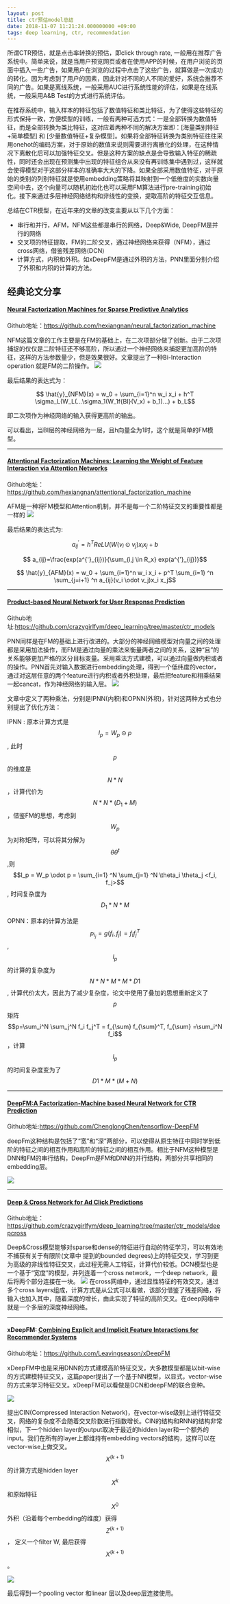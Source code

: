 ```yaml
---
layout: post
title: ctr预估model总结
date: 2018-11-07 11:21:24.000000000 +09:00
tags: deep learning, ctr, recommendation 
---
```


所谓CTR预估，就是点击率转换的预估，即click through rate, 一般用在推荐广告系统中。简单来说，就是当用户预览网页或者在使用APP的时候，在用户浏览的页面中插入一些广告，如果用户在浏览的过程中点击了这些广告，就算做是一次成功的转化。因为考虑到了用户的因素，因此针对不同的人不同的爱好，系统会推荐不同的广告。如果是离线系统，一般采用AUC进行系统性能的评估，如果是在线系统，一般采用A&B Test的方式进行系统评估。

在推荐系统中，输入样本的特征包括了数值特征和类比特征，为了使得这些特征的形式保持一致，方便模型的训练，一般有两种可选方式：一是全部转换为数值特征，而是全部转换为类比特征，这对应着两种不同的解决方案即：[海量类别特征+简单模型] 和 [少量数值特征+复杂模型]。如果将全部特征转换为类别特征往往采用onehot的编码方案，对于原始的数值来说则需要进行离散化的处理，在这种情况下离散化后可以加强特征交叉。但是这种方案的缺点是会导致输入特征的稀疏性，同时还会出现在预测集中出现的特征组合从来没有再训练集中遇到过，这样就会使得模型对于这部分样本的准确率大大的下降。如果全部采用数值特征，对于原始的类别的列别特征就是使用embedding策略将其映射到一个低维度的实数向量空间中去，这个向量可以随机初始化也可以采用FM算法进行pre-training初始化。接下来通过多层神经网络结构和非线性的变换，提取高阶的特征交互信息。

总结在CTR模型，在近年来的文章的改变主要从以下几个方面：

* 串行和并行，AFM，NFM这些都是串行的网络，Deep&Wide, DeepFM是并行的网络
* 交叉项的特征提取，FM的二阶交叉，通过神经网络来获得（NFM），通过cross网络，借鉴残差网络(DCN)
* 计算方式，内积和外积。如xDeepFM是通过外积的方法，PNN里面分别介绍了外积和内积的计算的方法。

## 经典论文分享

#### [Neural Factorization Machines for Sparse Predictive Analytics](https://www.comp.nus.edu.sg/~xiangnan/papers/sigir17-nfm.pdf)
Github地址：https://github.com/hexiangnan/neural_factorization_machine

NFM这篇文章的工作主要是在FM的基础上，在二次项部分做了创新。由于二次项捕捉的仅仅是二阶特征还不够高阶，所以通过一个神经网络来捕捉更加高阶的特征，这样的方法参数量少，但是效果很好。文章提出了一种Bi-Interaction operation 就是FM的二阶操作。
![](/assets/images/NFM.png)

最后结果的表达式为：

$$ \hat{y}_{NFM}(x) = w_0 + \sum_{i=1}^n w_i x_i + h^T \sigma_L(W_L(...\sigma_1(W_1f{BI}(V_x) + b_1)...) + b_L$$

即二次项作为神经网络的输入获得更高阶的输出。


可以看出，当BI层的神经网络为一层，且h向量全为1时，这个就是简单的FM模型。

----------

#### [Attentional Factorization Machines: Learning the Weight of Feature Interaction via Attention Networks](https://www.comp.nus.edu.sg/~xiangnan/papers/ijcai17-afm.pdf)
Github地址：https://github.com/hexiangnan/attentional_factorization_machine

AFM是一种将FM模型和Attention机制，并不是每一个二阶特征交叉的重要性都是一样的
![](/assets/images/AFM.png)


最后结果的表达式为:

$$ a^{'}_{ij} = h^T ReLU(W(v_i \odot v_j)x_i x_j + b$$

$$ a_{ij}=\frac{exp(a^{'}_{ij})}{\sum_{i,j \in R_x} exp(a^{'}_{ij})}$$

$$ \hat{y}_{AFM}(x) = w_0 + \sum_{i=1}^n w_i x_i + p^T \sum_{i=1} ^n \sum_{j=i+1} ^n a_{ij}(v_i \odot v_j)x_i x_j$$

------------

#### [Product-based Neural Network for User Response Prediction](https://arxiv.org/abs/1611.00144)
Github地址:https://github.com/crazygirlfym/deep_learning/tree/master/ctr_models

PNN同样是在FM的基础上进行改进的。大部分的神经网络模型对向量之间的处理都是采用加法操作，而FM是通过向量的乘法来衡量两者之间的关系，这种“且”的关系能够更加严格的区分目标变量。采用乘法方式建模，可以通过向量做内积或者的操作。PNN首先对输入数据进行embedding处理，得到一个低纬度的vector，通过对这层任意的两个feature进行内积或者外积处理，最后把feature和相乘结果一起cancat，作为神经网络的输入层。
![](/assets/images/pnn.png)

文章中定义了两种乘法，分别是IPNN(内积)和OPNN(外积)，针对这两种方式也分别提出了优化方法：

IPNN : 原本计算方式是$$l_p = W_p \odot p$$, 此时$$p$$的维度是$$N*N$$，计算代价为$$N*N*(D_1 + M)$$，借鉴FM的思想，考虑到$$W_p$$为对称矩阵，可以将其分解为$$\theta \theta^t$$,则
$$l_p = W_p \odot p = \sum_{i=1} ^N \sum_{j=1} ^N \theta_i \theta_j <f_i, f_j>$$, 时间复杂度为$$D_1 * N * M$$


OPNN：原本的计算方法是$$p_{i_j}=g(f_i,f_j)=f_if_j^T$$, $$l_p$$ 的计算的复杂度为$$N*N*M*M*D1$$, 计算代价太大，因此为了减少复杂度，论文中使用了叠加的思想重新定义了$$p$$矩阵
$$p=\sum_i^N \sum_j^N f_i f_j^T = f_{\sum} f_{\sum}^T, f_{\sum} =\sum_i^N f_i$$ ，计算$$l_p$$的时间复杂度变为了$$D1*M*(M+N)$$

---------------------------------------------------------------
#### [DeepFM:A Factorization-Machine based Neural Network for CTR Prediction](https://arxiv.org/abs/1703.04247)
Github地址:https://github.com/ChenglongChen/tensorflow-DeepFM

deepFm这种结构是包括了“宽”和“深”两部分，可以使得从原生特征中同时学到低阶的特征之间的相互作用和高阶的特征之间的相互作用。相比于NFM这种模型是DNN和FM的串行结构，DeepFm是FM和DNN的并行结构，两部分共享相同的embedding层。

![](/assets/images/deepfm.png)

---------------------

#### [Deep & Cross Network for Ad Click Predictions](https://arxiv.org/pdf/1708.05123.pdf)
Github地址：https://github.com/crazygirlfym/deep_learning/tree/master/ctr_models/deepcross

Deep&Cross模型能够对sparse和dense的特征进行自动的特征学习，可以有效地不捕获有关于有限阶(文章中 提到的bounded degrees)上的特征交叉，学习到更为高级的非线性特征交叉，此过程无需人工特征，计算代价较低。DCN模型也是一个基于“宽度”的模型，并列连着一个cross network，一个deep network，最后将两个部分连接在一块。
![](/assets/images/dcn.png)
在cross网络中，通过显性特征的有效交叉，通过多个cross layers组成，计算方式是从公式可以看做，该部分借鉴了残差网络，将输入也加入其中，随着深度的增长，由此实现了特征的高阶交叉。在deep网络中就是一个多层的深度神经网络。

------------

#### xDeepFM: [Combining Explicit and Implicit Feature  Interactions for Recommender Systems](https://arxiv.org/pdf/1803.05170.pdf)
Github地址：https://github.com/Leavingseason/xDeepFM

xDeepFM中也是采用DNN的方式建模高阶特征交叉，大多数模型都是以bit-wise的方式建模特征交叉，这篇paper提出了一个基于NN模型，以显式，vector-wise的方式来学习特征交叉。xDeepFM可以看做是DCN和deepFM的联合变种。

![](/assets/images/xdeepfm.png)

提出CIN(Compressed Interaction Network)，在vector-wise级别上进行特征交叉，网络的复杂度不会随着交叉阶数进行指数增长。CIN的结构和RNN的结构非常相似，下一个hidden layer的output取决于最近的hidden layer和一个额外的input。我们在所有的layer上都维持有embedding vectors的结构，这样可以在vector-wise上做交叉。$$X^{(k+1)}$$的计算方式是hidden layer $$X^k$$ 和原始特征 $$X^0$$外积（沿着每个embedding的维度）获得$$Z^{(k+1)}$$， 定义一个filter W, 最后获得$$X^{(k+1)}$$。

![](/assets/images/cin.png)


最后得到一个pooling vector 和linear 层以及deep层连接使用。

